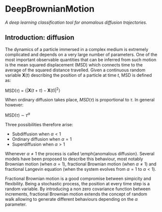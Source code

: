 # DeepBrownianMotion
*A deep learning classification tool for anomalous diffusion trajectories.*

## Introduction: diffusion

The dynamics of a particle immersed in a complex medium is extremely complicated and depends on a very large number of parameters. One of the most important observable quantities that can be inferred from such motion is the mean squared displacement (MSD) which connects time to the average of the squared distance travelled.
Given a continuous random variable $\boldsymbol{X}(t)$ describing the position of a particle at time $t$, MSD is defined as:

   $\mathrm{MSD}\left(\tau\right)$ $=$ $\langle\left|\boldsymbol{X}\left(t+\tau\right)-\boldsymbol{X}\left(t\right)\right|^2\rangle$

When ordinary diffusion takes place, $MSD(\tau)$ is proportional to $\tau$.
In general however:

   $\mathrm{MSD}\left(\tau\right)$ $\sim$ $\tau^\alpha$

Three possibilities therefore arise:

- Subdiffusion when $\alpha < 1$
- Ordinary diffusion when $\alpha = 1$
- Superdiffusion when $\alpha > 1$

Whenever $\alpha \neq 1$ the process is called \emph{anomalous diffusion}. Several models have been proposed to describe this behaviour, most notably Brownian motion (when $\alpha=1$), fractional Brownian motion (when $\alpha \neq 1$) and fractional Langevin equation (when the system evolves from $\alpha=1$ to $\alpha < 1$).


Fractional Brownian motion is a good compromise between simpicity and flexibility.
Being a stochastic process, the position at every time step is a random variable. By introducing a non zero covariance function between increments, fractional Brownian motion extends the concept of random walk allowing to generate different behaviours depending on the $\alpha$ parameter.
